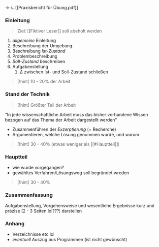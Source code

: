 -> s. [[Praxisbericht für Übung.pdf]]

### Einleitung
> Ziel: [[Fiktiver Leser]] soll abeholt werden
1. _allgemeine_ Einleitung
2. Beschreibung der Umgebung
3. Beschreibung _Ist-Zustand_
4. Problembeschreibung
5. _Soll-Zustand_ beschreiben
6. Aufgabenstellung
	1. $\Delta$ zwischen Ist- und Soll-Zustand schließen

> [!hint] 10 - 20% der Arbeit


### Stand der Technik
> [!hint] Größter Teil der Arbeit

"In jede wissenschaftliche Arbeit muss das bisher vorhandene Wissen bezogen auf das Thema der Arbeit dargestellt werden"

- Zusammenführen der _Exzerptierung_ (= Recherche)
- Argumentieren, welche Lösung genommen wurde, und warum

> [!hint] 30 - 40% (etwas weniger als [[#Hauptteil]])

### Hauptteil
- wie wurde vorgegangen?
- gewähltes Verfahren/Lösungsweg soll begründet wreden
> [!hint] 30 - 40%
### Zusammenfassung
Aufgabenstellung, Vorgehensweise und wesentliche Ergebnisse kurz und präzise (2 - 3 Seiten lol???) darstellen

### Anhang
- Verzeichnisse etc lol
- _eventuell_ Auszug aus Programmen (ist nicht gewünscht)